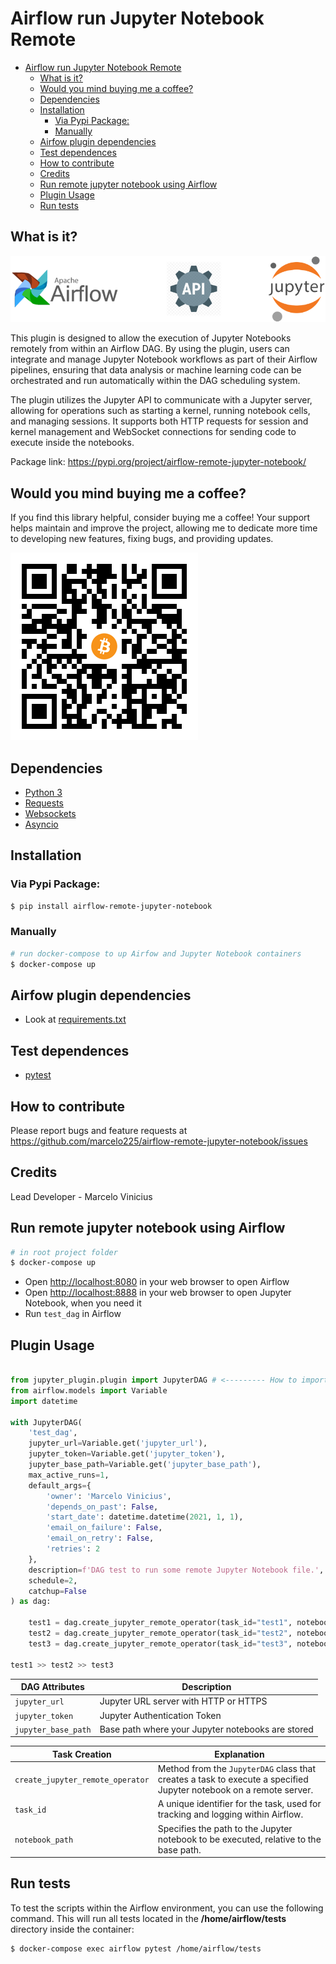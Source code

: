 # Airflow run Jupyter Notebook Remote 

- [Airflow run Jupyter Notebook Remote](#airflow-run-jupyter-notebook-remote)
  - [What is it?](#what-is-it)
  - [Would you mind buying me a coffee?](#would-you-mind-buying-me-a-coffee)
  - [Dependencies](#dependencies)
  - [Installation](#installation)
    - [Via Pypi Package:](#via-pypi-package)
    - [Manually](#manually)
  - [Airfow plugin dependencies](#airfow-plugin-dependencies)
  - [Test dependences](#test-dependences)
  - [How to contribute](#how-to-contribute)
  - [Credits](#credits)
  - [Run remote jupyter notebook using Airflow](#run-remote-jupyter-notebook-using-airflow)
  - [Plugin Usage](#plugin-usage)
  - [Run tests](#run-tests)

## What is it?

!['architecture'](https://raw.githubusercontent.com/marcelo225/airflow-remote-jupyter-notebook/main/architecture.png)

This plugin is designed to allow the execution of Jupyter Notebooks remotely from within an Airflow DAG. By using the plugin, users can integrate and manage Jupyter Notebook workflows as part of their Airflow pipelines, ensuring that data analysis or machine learning code can be orchestrated and run automatically within the DAG scheduling system.

The plugin utilizes the Jupyter API to communicate with a Jupyter server, allowing for operations such as starting a kernel, running notebook cells, and managing sessions. It supports both HTTP requests for session and kernel management and WebSocket connections for sending code to execute inside the notebooks.

Package link: https://pypi.org/project/airflow-remote-jupyter-notebook/

## Would you mind buying me a coffee?

If you find this library helpful, consider buying me a coffee! Your support helps maintain and improve the project, allowing me to dedicate more time to developing new features, fixing bugs, and providing updates.

![coffee](https://raw.githubusercontent.com/marcelo225/airflow-remote-jupyter-notebook/main/qr_code.png)

## Dependencies

- [Python 3](https://www.python.org/)
- [Requests](https://pypi.org/project/requests/)
- [Websockets](https://pypi.org/project/websockets/)
- [Asyncio](https://pypi.org/project/asyncio/)

## Installation

### Via Pypi Package:

```bash
$ pip install airflow-remote-jupyter-notebook
```

### Manually

```bash
# run docker-compose to up Airfow and Jupyter Notebook containers
$ docker-compose up
```

## Airfow plugin dependencies

- Look at [requirements.txt](airflow/requirements.txt)

## Test dependences

- [pytest](https://docs.pytest.org)

## How to contribute

Please report bugs and feature requests at
https://github.com/marcelo225/airflow-remote-jupyter-notebook/issues

## Credits

Lead Developer - Marcelo Vinicius

## Run remote jupyter notebook using Airflow

```bash
# in root project folder
$ docker-compose up
```

- Open [http://localhost:8080](http://localhost:8080) in your web browser to open Airflow
- Open [http://localhost:8888](http://localhost:8888) in your web browser to open Jupyter Notebook, when you need it
- Run `test_dag` in Airflow

## Plugin Usage

```python

from jupyter_plugin.plugin import JupyterDAG # <--------- How to import this plugin
from airflow.models import Variable
import datetime

with JupyterDAG(
    'test_dag',     
    jupyter_url=Variable.get('jupyter_url'),
    jupyter_token=Variable.get('jupyter_token'),
    jupyter_base_path=Variable.get('jupyter_base_path'),
    max_active_runs=1,
    default_args={
        'owner': 'Marcelo Vinicius',
        'depends_on_past': False,
        'start_date': datetime.datetime(2021, 1, 1),
        'email_on_failure': False,
        'email_on_retry': False,
        'retries': 2        
    },
    description=f'DAG test to run some remote Jupyter Notebook file.',
    schedule=2,
    catchup=False
) as dag:

    test1 = dag.create_jupyter_remote_operator(task_id="test1", notebook_path=f"notebooks/test1.ipynb")
    test2 = dag.create_jupyter_remote_operator(task_id="test2", notebook_path=f"notebooks/test2.ipynb")
    test3 = dag.create_jupyter_remote_operator(task_id="test3", notebook_path=f"notebooks/test3.ipynb")

test1 >> test2 >> test3
```

| **DAG Attributes**    | **Description**                                                                 |
|-----------------------|---------------------------------------------------------------------------------|
| `jupyter_url`         | Jupyter URL server with HTTP or HTTPS                                           |
| `jupyter_token`       | Jupyter Authentication Token                                                    |
| `jupyter_base_path`   | Base path where your Jupyter notebooks are stored                               |


| **Task Creation**     | **Explanation**                                                                 |
|-----------------------|---------------------------------------------------------------------------------|
| `create_jupyter_remote_operator` | Method from the `JupyterDAG` class that creates a task to execute a specified Jupyter notebook on a remote server. |
| `task_id`              | A unique identifier for the task, used for tracking and logging within Airflow.  |
| `notebook_path`        | Specifies the path to the Jupyter notebook to be executed, relative to the base path. |


## Run tests

To test the scripts within the Airflow environment, you can use the following command. 
This will run all tests located in the **/home/airflow/tests** directory inside the container:

```bash
$ docker-compose exec airflow pytest /home/airflow/tests
```